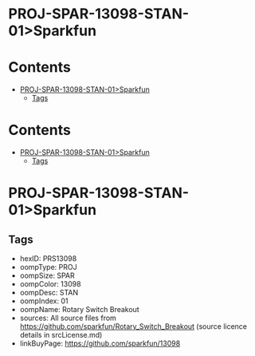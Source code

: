 
PROJ-SPAR-13098-STAN-01>Sparkfun
================================

Contents
========

* [PROJ-SPAR-13098-STAN-01>Sparkfun](#proj-spar-13098-stan-01sparkfun)
	* [Tags](#tags)

Contents
========

* [PROJ-SPAR-13098-STAN-01>Sparkfun](#proj-spar-13098-stan-01sparkfun)
	* [Tags](#tags)

# PROJ-SPAR-13098-STAN-01>Sparkfun

## Tags

- hexID: PRS13098
- oompType: PROJ
- oompSize: SPAR
- oompColor: 13098
- oompDesc: STAN
- oompIndex: 01
- oompName: Rotary Switch Breakout
- sources: All source files from https://github.com/sparkfun/Rotary_Switch_Breakout (source licence details in srcLicense.md)
- linkBuyPage: https://github.com/sparkfun/13098
